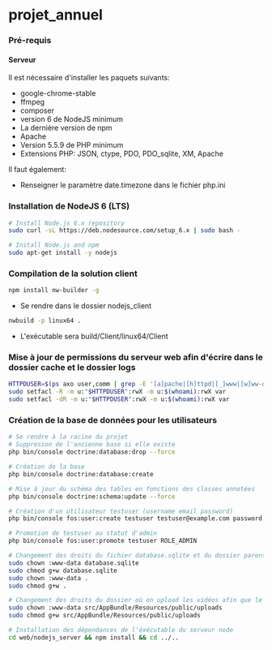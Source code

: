 # projet_annuel
### Pré-requis
#### Serveur
Il est nécessaire d'installer les paquets suivants:
- google-chrome-stable
- ffmpeg
- composer
- version 6 de NodeJS minimum
- La dernière version de npm
- Apache
- Version 5.5.9 de PHP minimum
- Extensions PHP: JSON, ctype, PDO, PDO_sqlite, XM, Apache

Il faut également:
- Renseigner le paramètre date.timezone dans le fichier php.ini

### Installation de NodeJS 6 (LTS)
```sh
# Install Node.js 6.x repository
sudo curl -sL https://deb.nodesource.com/setup_6.x | sudo bash -

# Install Node.js and npm
sudo apt-get install -y nodejs
```

### Compilation de la solution client
```sh
npm install nw-builder -g
```
- Se rendre dans le dossier nodejs_client
```sh
nwbuild -p linux64 .
```
- L'exécutable sera build/Client/linux64/Client

### Mise à jour de permissions du serveur web afin d'écrire dans le dossier cache et le dossier logs
```sh
HTTPDUSER=$(ps axo user,comm | grep -E '[a]pache|[h]ttpd|[_]www|[w]ww-data|[n]ginx' | grep -v root | head -1 | cut -d\  -f1)
sudo setfacl -R -m u:"$HTTPDUSER":rwX -m u:$(whoami):rwX var
sudo setfacl -dR -m u:"$HTTPDUSER":rwX -m u:$(whoami):rwX var
```
### Création de la base de données pour les utilisateurs
```sh
# Se rendre à la racine du projet
# Suppresion de l'ancienne base si elle existe
php bin/console doctrine:database:drop --force

# Création de la base
php bin/console doctrine:database:create

# Mise à jour du schéma des tables en fonctions des classes annotées
php bin/console doctrine:schema:update --force

# Création d'un utilisateur testuser (username email password)
php bin/console fos:user:create testuser testuser@example.com password

# Promotion de testuser au statut d'admin
php bin/console fos:user:promote testuser ROLE_ADMIN

# Changement des droits du fichier database.sqlite et du dossier parent afin que le serveur web puisse y écrire
sudo chown :www-data database.sqlite
sudo chmod g+w database.sqlite
sudo chown :www-data .
sudo chmod g+w .

# Changement des droits du dossier où on upload les vidéos afin que le serveur web puisse y écrire
sudo chown :www-data src/AppBundle/Resources/public/uploads
sudo chmod g+w src/AppBundle/Resources/public/uploads

# Installation des dépendances de l'éxécutable du serveur node
cd web/nodejs_server && npm install && cd ../..
```
